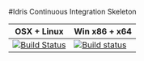#Idris Continuous Integration Skeleton

| OSX + Linux | Win x86 + x64 |
|-------------|---------------|
|[![Build Status](https://travis-ci.org/RossMeikleham/Idris-CI-Skeleton.svg?branch=master)](https://travis-ci.org/RossMeikleham/Idris-CI-Skeleton)|[![Build status](https://ci.appveyor.com/api/projects/status/k2cqnv8su5ik54lf?svg=true)](https://ci.appveyor.com/project/RossMeikleham/idris-ci-skeleton)|
